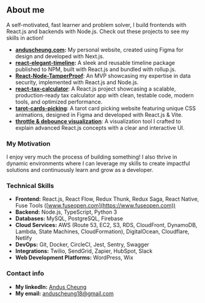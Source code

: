 ## About me

A self-motivated, fast learner and problem solver, I build frontends with React.js and backends with Node.js. Check out these projects to see my skills in action!
- **[anduscheung.com](https://anduscheung.com):** My personal website, created using Figma for design and developed with Next.js.
- **[react-elegant-timeline](https://www.npmjs.com/package/react-elegant-timeline):** A sleek and reusable timeline package published to NPM, built with React.js and bundled with rollup.js.
- **[React-Node-TamperProof](https://github.com/anduscheung/React-Node-TamperProof)**: An MVP showcasing my expertise in data security, implemented with React.js and Node.js.
- **[react-tax-calculator](https://github.com/anduscheung/react-tax-calculator)**: A React.js project showcasing a scalable, production-ready tax calculator app with clean, testable code, modern tools, and optimized performance.
- **[tarot-cards-picking](https://github.com/anduscheung/tarot-cards-picking)**: A tarot card picking website featuring unique CSS animations, designed in Figma and developed with React.js & Vite.
- **[throttle & debounce visualization](https://github.com/anduscheung/throttle_and_debounce_visualization)**: A visualization tool I crafted to explain advanced React.js concepts with a clear and interactive UI.


### My Motivation
I enjoy very much the process of building something! I also thrive in dynamic environments where I can leverage my skills to create impactful solutions and continuously learn and grow as a developer.

### Technical Skills

- **Frontend:** React.js, React Flow, Redux Thunk, Redux Saga, React Native, Fuse Tools ([www.fuseopen.com](https://www.fuseopen.com))
- **Backend:** Node.js, TypeScript, Python 3
- **Databases:** MySQL, PostgreSQL, Firebase
- **Cloud Services:** AWS (Route 53, EC2, S3, RDS, CloudFront, DynamoDB, Lambda, State Machines, CloudFormation), DigitalOcean, Cloudflare, Netlify
- **DevOps:** Git, Docker, CircleCI, Jest, Sentry, Swagger
- **Integrations:** Twilio, SendGrid, Zapier, HubSpot, Slack
- **Web Development Platforms:** WordPress, Wix

### Contact info
- **My linkedIn:** [Andus Cheung](https://www.linkedin.com/in/andus-cheung-0a4b07135/)
- **My email:** [anduscheung18@gmail.com](mailto:anduscheung18@gmail.com)
